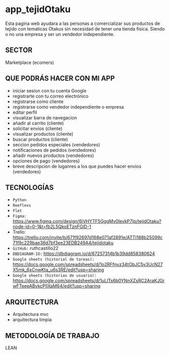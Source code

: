 # app_tejidOtaku
Esta pagina web ayudara a las personas a comercializar sus productos de tejido con tematicas Otakus sin necesidad de tener una tienda fisica. Siendo o no una empresa y ser un vendedor independiente.

## SECTOR
Marketplace (ecomers)

## QUE PODRÁS HACER CON MI APP
- iniciar sesion con tu cuenta Google 
- registrarte con tu correo electrónico
- registrarse como cliente
- registrarse como vendedor independiente o empresa
- editar perfil
- visualizar barra de navegacion
- añadir al carrito (cliente)
- solicitar envios (cliente)
- visualizar productos (cliente)
- buscar productos (cliente)
- seccion pedidos especiales (vendedores)
- notificaciones de pedidos (vendedores)
- añadir nuevos productos (vendedores)
- opciones de pago (vendedores)
- breve descripcion de luganres a los que puedes hacer envios (vendedores)
## TECNOLOGÍAS
- `Python`
- `Reeflexs`
- `Flet`
- `Figma:` https://www.figma.com/design/6iVHYTF5GggMv0levkP7Ip/tejidOtaku?node-id=0-1&t=fb2L5QkoETznFGlD-1
- Trello: https://trello.com/invite/b/671f92697d168e071af2891e/ATTI188b25099c71f9c229bae36d7bf3ee23EDB249A4/tejidotaku
- `GitHub:` ruthcastillo22
- `DBDIAGRAM-IO:` https://dbdiagram.io/d/67257314b1b39dd858380624
- `Google sheets (historial de tareas):` https://docs.google.com/spreadsheets/d/1o2RFfnvz34tObJC5v3UcN27X5mk_6xCnwKta_u6s3RE/edit?usp=sharing
- `Google sheets (historias de usuario):` https://docs.google.com/spreadsheets/d/1uLITs6b0YNnXZsRC2AraKJGrwFTeeeABvkcPlIXaM64/edit?usp=sharing
## ARQUITECTURA 
- Arquitectura mvc
- arquitectura limpia
## METODOLOGÍA DE TRABAJO
LEAN
